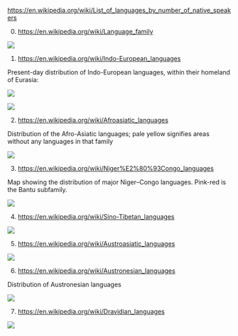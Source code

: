 https://en.wikipedia.org/wiki/List_of_languages_by_number_of_native_speakers


0) https://en.wikipedia.org/wiki/Language_family

![](https://upload.wikimedia.org/wikipedia/commons/b/b7/Primary_Human_Languages_Improved_Version.png)



1) https://en.wikipedia.org/wiki/Indo-European_languages


Present-day distribution of Indo-European languages, within their homeland of Eurasia:

![](https://upload.wikimedia.org/wikipedia/commons/e/eb/Indo-European_branches_map.svg)


![](https://upload.wikimedia.org/wikipedia/commons/8/80/Indo-European-speaking_world.png)


2) https://en.wikipedia.org/wiki/Afroasiatic_languages


Distribution of the Afro-Asiatic languages; pale yellow signifies areas without any languages in that family

![](https://upload.wikimedia.org/wikipedia/commons/2/24/Hamito-Semitic_languages.jpg)



3) https://en.wikipedia.org/wiki/Niger%E2%80%93Congo_languages

Map showing the distribution of major Niger–Congo languages. Pink-red is the Bantu subfamily.

![](https://upload.wikimedia.org/wikipedia/commons/d/db/Map_of_the_Niger%E2%80%93Congo_languages.svg)


4) https://en.wikipedia.org/wiki/Sino-Tibetan_languages

![](https://upload.wikimedia.org/wikipedia/commons/0/0f/Major_Sino-Tibetan_groups.png)


5) https://en.wikipedia.org/wiki/Austroasiatic_languages

![](https://upload.wikimedia.org/wikipedia/commons/8/8e/Austroasiatic-en.svg)


6) https://en.wikipedia.org/wiki/Austronesian_languages

Distribution of Austronesian languages

![](https://upload.wikimedia.org/wikipedia/commons/f/f0/Austroneske_jazyky.jpg)


7) https://en.wikipedia.org/wiki/Dravidian_languages


![](https://upload.wikimedia.org/wikipedia/commons/d/d3/Dravidian_subgroups.png)

